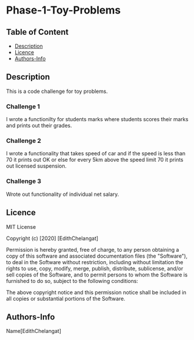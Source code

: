 # Phase-1-Toy-Problems

## Table of Content
+ [Description](#Description)
+ [Licence](#Licence)
+ [Authors-Info](#Authors-Info)

## Description 

This is  a code challenge for toy problems. 

### Challenge 1 
I wrote a functionilty for students marks where students scores their marks and prints out their grades.

### Challenge 2 

I wrote a functionality that takes speed of car and if the speed is less than 70 it prints out OK or else for every 5km above the speed limit 70 it prints out  licensed suspension.

### Challenge 3 

Wrote out functionality of individual net salary.

## Licence
MIT License

Copyright (c) [2020] [EdithChelangat]

Permission is hereby granted, free of charge, to any person obtaining a copy of this software and associated documentation files (the "Software"), to deal in the Software without restriction, including without limitation the rights to use, copy, modify, merge, publish, distribute, sublicense, and/or sell copies of the Software, and to permit persons to whom the Software is furnished to do so, subject to the following conditions:

The above copyright notice and this permission notice shall be included in all copies or substantial portions of the Software.

## Authors-Info
Name[EdithChelangat]